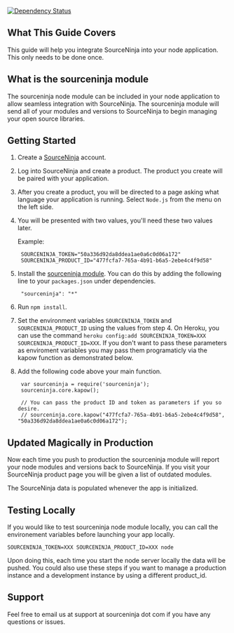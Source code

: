 [![Dependency Status](https://app.sourceninja.com/status/a78ca9a5-0a4a-4764-8639-87cc5a41948e.png)](https://app.sourceninja.com/products/a78ca9a5-0a4a-4764-8639-87cc5a41948e)

What This Guide Covers
-------------------------
This guide will help you integrate SourceNinja into your node application. This only needs to be done once.

What is the sourceninja module
---------------------------
The sourceninja node module can be included in your node application to allow seamless integration with SourceNinja. The sourceninja module will send all of your modules and versions to SourceNinja to begin managing your open source libraries.

Getting Started
---------------
1. Create a [SourceNinja](http://sourceninja.com) account.

2. Log into SourceNinja and create a product. The product you create will be paired with your application.

3. After you create a product, you will be directed to a page asking what language your application is running. Select `Node.js` from the menu on the left side. 

4. You will be presented with two values, you'll need these two values later.

  	Example:

		SOURCENINJA_TOKEN="50a336d92da8ddea1ae0a6c0d06a172"
		SOURCENINJA_PRODUCT_ID="477fcfa7-765a-4b91-b6a5-2ebe4c4f9d58"

5. Install the [sourceninja module](https://github.com/SourceNinja/sourceninja-node). You can do this by adding the following line to your `packages.json` under dependencies.
    
		"sourceninja": "*"

6. Run `npm install`.

7. Set the environment variables ```SOURCENINJA_TOKEN``` and ```SOURCENINJA_PRODUCT_ID``` using the values from step 4. On Heroku, you can use the command `heroku config:add SOURCENINJA_TOKEN=XXX SOURCENINJA_PRODUCT_ID=XXX`.  If you don't want to pass these parameters as enviroment variables you may pass them programaticly via the kapow function as demonstrated below.

8. Add the following code above your main function.

		var sourceninja = require('sourceninja');
		sourceninja.core.kapow();
		
		// You can pass the product ID and token as parameters if you so desire.
		// sourceninja.core.kapow("477fcfa7-765a-4b91-b6a5-2ebe4c4f9d58", "50a336d92da8ddea1ae0a6c0d06a172");


Updated Magically in Production
-----------------
Now each time you push to production the sourceninja module will report your node modules and versions back to SourceNinja. If you visit your SourceNinja product page you will be given a list of outdated modules.

The SourceNinja data is populated whenever the app is initialized.

Testing Locally
---------------
If you would like to test sourceninja node module locally, you can call the environement variables before launching your app locally.

	SOURCENINJA_TOKEN=XXX SOURCENINJA_PRODUCT_ID=XXX node

Upon doing this, each time you start the node server locally the data will be pushed. You could also use these steps if you want to manage a production instance and a development instance by using a different product_id.

Support
-------
Feel free to email us at support at sourceninja dot com if you have any questions or issues.